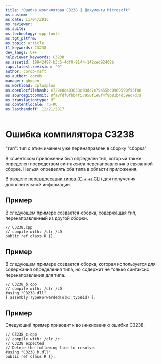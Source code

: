 ```yaml
---
title: "Ошибка компилятора C3238 | Документы Microsoft"
ms.custom: 
ms.date: 11/04/2016
ms.reviewer: 
ms.suite: 
ms.technology: cpp-tools
ms.tgt_pltfrm: 
ms.topic: article
f1_keywords: C3238
dev_langs: C++
helpviewer_keywords: C3238
ms.assetid: 19942497-b3c5-4df0-9144-142ced92468b
caps.latest.revision: "9"
author: corob-msft
ms.author: corob
manager: ghogen
ms.workload: cplusplus
ms.openlocfilehash: e729e0da83638c93dd7e79a55bc0960590f93f08
ms.sourcegitcommit: 8fa8fdf0fbb4f57950f1e8f4f9b81b4d39ec7d7a
ms.translationtype: MT
ms.contentlocale: ru-RU
ms.lasthandoff: 12/21/2017
---
```

# <a name="compiler-error-c3238"></a>Ошибка компилятора C3238
"тип": тип с этим именем уже перенаправлен в сборку "сборка"  
  
 В клиентском приложении был определен тип, который также определен посредством синтаксиса перенаправления в связанной сборке. Нельзя определять оба типа в области приложения.  
  
 В разделе [переадресации типов (C + +/ CLI)](../../windows/type-forwarding-cpp-cli.md) для получения дополнительной информации.  
  
## <a name="example"></a>Пример  
 В следующем примере создается сборка, содержащая тип, перенаправленный из другой сборки.  
  
```  
// C3238.cpp  
// compile with: /clr /LD  
public ref class R {};  
```  
  
## <a name="example"></a>Пример  
 В следующем примере создается сборка, которая используется для содержания определения типа, но содержит не только синтаксис перенаправления для типа.  
  
```  
// C3238_b.cpp  
// compile with: /clr /LD  
#using "C3238.dll"  
[ assembly:TypeForwardedTo(R::typeid) ];  
```  
  
## <a name="example"></a>Пример  
 Следующий пример приводит к возникновению ошибки C3238.  
  
```  
// C3238_c.cpp  
// compile with: /clr /c  
// C3238 expected  
// Delete the following line to resolve.  
#using "C3238_b.dll"  
public ref class R {};  
```